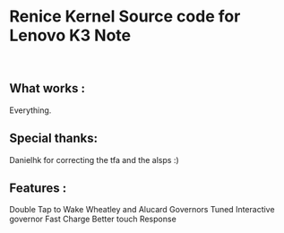 <h1> Renice Kernel Source code for Lenovo K3 Note </h1>
<br>
<h2> What works :</h2>
	Everything.
<h2>Special thanks: </h2>
	Danielhk for correcting the tfa and the alsps :) 
<h2> Features :</h2>
        Double Tap to Wake
	Wheatley and Alucard Governors
	Tuned Interactive governor
	Fast Charge
	Better touch Response

